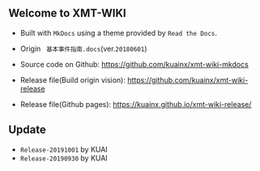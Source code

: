 ## Welcome to XMT-WIKI
* Built with `MkDocs` using a theme provided by `Read the Docs`.
* Origin ` 基本事件指南.docs`(ver.`20180601`)

* Source code on Github: <https://github.com/kuainx/xmt-wiki-mkdocs>
* Release file(Build origin vision): <https://github.com/kuainx/xmt-wiki-release>
* Release file(Github pages): <https://kuainx.github.io/xmt-wiki-release/>

## Update
* `Release-20191001` by KUAI
* `Release-20190930` by KUAI




